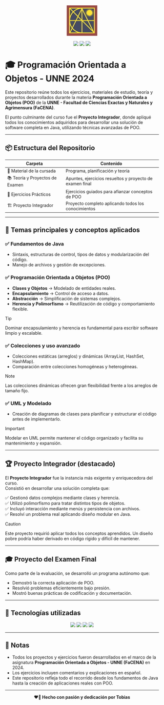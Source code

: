 <p align="center">
  <img src="./assets/facena.png" alt="Logo de FACENA" width="100"/>
</p>

<p align="center">
  <img src="https://img.shields.io/badge/Java-ED8B00?style=for-the-badge&logo=java&logoColor=white"/>
  <img src="https://img.shields.io/badge/UNNE-Informática-blue?style=for-the-badge"/>
  <img src="https://img.shields.io/badge/Estado-Completado-brightgreen?style=for-the-badge"/>
</p>

# 🎓 Programación Orientada a Objetos - UNNE 2024

Este repositorio reúne todos los ejercicios, materiales de estudio, teoría y proyectos desarrollados durante la materia **Programación Orientada a Objetos (POO)** de la **UNNE - Facultad de Ciencias Exactas y Naturales y Agrimensura (FaCENA)**.

El punto culminante del curso fue el **Proyecto Integrador**, donde apliqué todos los conocimientos adquiridos para desarrollar una solución de software completa en Java, utilizando técnicas avanzadas de POO.

---

## 📦 Estructura del Repositorio

| Carpeta | Contenido |
| ------- | --------- |
| 📖 Material de la cursada | Programa, planificación y teoría |
| 📚 Teoría y Proyectos de Examen | Apuntes, ejercicios resueltos y proyecto de examen final |
| 🧰 Ejercicios Prácticos | Ejercicios guiados para afianzar conceptos de POO |
| 🏗️ Proyecto Integrador | Proyecto completo aplicando todos los conocimientos |

---

## 🚀 Temas principales y conceptos aplicados

### ✅ Fundamentos de Java
- Sintaxis, estructuras de control, tipos de datos y modularización del código.
- Manejo de archivos y gestión de excepciones.

### ✅ Programación Orientada a Objetos (POO)
- **Clases y Objetos** → Modelado de entidades reales.
- **Encapsulamiento** → Control de acceso a datos.
- **Abstracción** → Simplificación de sistemas complejos.
- **Herencia y Polimorfismo** → Reutilización de código y comportamiento flexible.

> [!TIP]
> Dominar encapsulamiento y herencia es fundamental para escribir software limpio y escalable.

### ✅ Colecciones y uso avanzado
- Colecciones estáticas (arreglos) y dinámicas (ArrayList, HashSet, HashMap).
- Comparación entre colecciones homogéneas y heterogéneas.

> [!NOTE]
> Las colecciones dinámicas ofrecen gran flexibilidad frente a los arreglos de tamaño fijo.

### ✅ UML y Modelado
- Creación de diagramas de clases para planificar y estructurar el código antes de implementarlo.

> [!IMPORTANT]
> Modelar en UML permite mantener el código organizado y facilita su mantenimiento y expansión.

---

## 🏆 Proyecto Integrador (destacado)

El **Proyecto Integrador** fue la instancia más exigente y enriquecedora del curso.  
Consistió en desarrollar una solución completa que:

✅ Gestionó datos complejos mediante clases y herencia.  
✅ Utilizó polimorfismo para tratar distintos tipos de objetos.  
✅ Incluyó interacción mediante menús y persistencia con archivos.  
✅ Resolví un problema real aplicando diseño modular en Java.

> [!CAUTION]
> Este proyecto requirió aplicar todos los conceptos aprendidos. Un diseño pobre podría haber derivado en código rígido y difícil de mantener.

---

## 🎓 Proyecto del Examen Final

Como parte de la evaluación, se desarrolló un programa autónomo que:

- Demostró la correcta aplicación de POO.
- Resolvió problemas eficientemente bajo presión.
- Mostró buenas prácticas de codificación y documentación.

---

## 🧰 Tecnologías utilizadas

<p align="center">
  <img src="https://img.shields.io/badge/Java-ED8B00?style=for-the-badge&logo=java&logoColor=white"/>
  <img src="https://img.shields.io/badge/Entornos-IDEA%2C%20NetBeans%2C%20VSCode-blue?style=for-the-badge"/>
  <img src="https://img.shields.io/badge/Git-181717?style=for-the-badge&logo=git&logoColor=white"/>
  <img src="https://img.shields.io/badge/Markdown-000000?style=for-the-badge&logo=markdown&logoColor=white"/>
</p>

---

## 📌 Notas

- Todos los proyectos y ejercicios fueron desarrollados en el marco de la asignatura **Programación Orientada a Objetos - UNNE (FaCENA)** en 2024.
- Los ejercicios incluyen comentarios y explicaciones en español.
- Este repositorio refleja todo el recorrido desde los fundamentos de Java hasta la creación de aplicaciones reales con POO.

---

<p align="center"><b>❤️🐔 Hecho con pasión y dedicación por Tobias</b></p>

